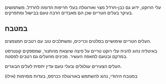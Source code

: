 עלי הרוקט, ידוע גם כבן-חרדל מצוי ואורוגולה בעלי חריפות הדומה לחרדל. משתמשים בעיקר בעלים הטריים שכן הם מאבדים הרבה טעם בבישול ומתפרקים.

## במטבח

העלים הטריים שימושיים בסלטים וכריכים, ומשתלבים טוב עם רטבים חמצמצים.

באיטליה נהוג להניח עלי רוקט טריים על פיצה שיוצאת מהתנור, שמספקים קונטרסט במרקם ובטעם למאפה העשיר. מכינים מהעלים גם רטבים לפסטה.

העלים הצעירים עגלגלים ובעלי טעם עדין יחסית לעלים הבוגרים.

במטבח היהודי, נהוג להשתמש באורוגולה ככרפס, בעדות מסוימות (אילו)



